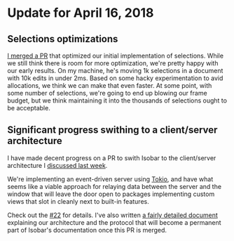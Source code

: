 # Update for April 16, 2018

## Selections optimizations

[I merged a PR](https://github.com/siberianmh/isobar/pull/20) that optimized our initial implementation of selections. While we still think there is room for more optimization, we're pretty happy with our early results. On my machine, he's moving 1k selections in a document with 10k edits in under 2ms. Based on some hacky experimentation to avid allocations, we think we can make that even faster. At some point, with some number of selections, we're going to end up blowing our frame budget, but we think maintaining it into the thousands of selections ought to be acceptable.

## Significant progress swithing to a client/server architecture

I have made decent progress on a PR to swith Isobar to the client/server architecture I [discussed last week](./2018_04_09.md#big-architecture-changes-incoming).

We're implementing an event-driven server using [Tokio](https://tokio.rs/), and have what seems like a viable approach for relaying data between the server and the window that will leave the door open to packages implementing custom views that slot in cleanly next to built-in features.

Check out the [#22](https://github.com/siberianmh/isobar/pull/46) for details. I've also written [a fairly detailed document](https://github.com/siberianmh/isobar/blob/server/docs/architecture/client_server_protocol.md) explaining our architecture and the protocol that will become a permanent part of Isobar's documentation once this PR is merged.
